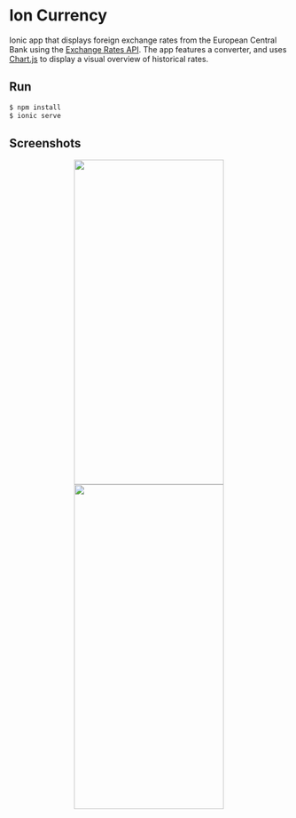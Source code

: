 # Ion Currency

Ionic app that displays foreign exchange rates from the European Central Bank using the [Exchange Rates API](https://exchangeratesapi.io/). The app features a converter, and uses [Chart.js](https://www.chartjs.org/) to display a visual overview of historical rates.

## Run

```sh
$ npm install
$ ionic serve
```

## Screenshots

<div style="text-align: center">
    <img src="https://user-images.githubusercontent.com/37158241/65389004-271bdf80-dd49-11e9-8e84-a101e144522e.jpg" height="585" width="270"/>
    <img src="https://user-images.githubusercontent.com/37158241/65389005-27b47600-dd49-11e9-83ff-21e96f15032d.jpg" height="585" width="270"/>
</div>
